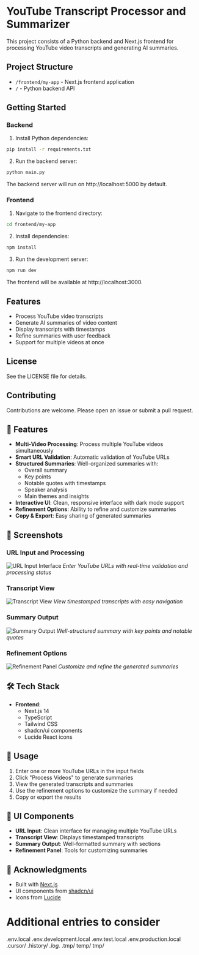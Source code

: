 # YouTube Transcript Processor and Summarizer

This project consists of a Python backend and Next.js frontend for processing YouTube video transcripts and generating AI summaries.

## Project Structure

- `/frontend/my-app` - Next.js frontend application
- `/` - Python backend API

## Getting Started

### Backend

1. Install Python dependencies:

```bash
pip install -r requirements.txt
```

2. Run the backend server:

```bash
python main.py
```

The backend server will run on http://localhost:5000 by default.

### Frontend

1. Navigate to the frontend directory:

```bash
cd frontend/my-app
```

2. Install dependencies:

```bash
npm install
```

3. Run the development server:

```bash
npm run dev
```

The frontend will be available at http://localhost:3000.

## Features

- Process YouTube video transcripts
- Generate AI summaries of video content
- Display transcripts with timestamps
- Refine summaries with user feedback
- Support for multiple videos at once

## License

See the LICENSE file for details.

## Contributing

Contributions are welcome. Please open an issue or submit a pull request.

## 🌟 Features

- **Multi-Video Processing**: Process multiple YouTube videos simultaneously
- **Smart URL Validation**: Automatic validation of YouTube URLs
- **Structured Summaries**: Well-organized summaries with:
  - Overall summary
  - Key points
  - Notable quotes with timestamps
  - Speaker analysis
  - Main themes and insights
- **Interactive UI**: Clean, responsive interface with dark mode support
- **Refinement Options**: Ability to refine and customize summaries
- **Copy & Export**: Easy sharing of generated summaries

## 📸 Screenshots

### URL Input and Processing
![URL Input Interface](./docs/images/url-input.png)
*Enter YouTube URLs with real-time validation and processing status*

### Transcript View
![Transcript View](./docs/images/transcript-view.png)
*View timestamped transcripts with easy navigation*

### Summary Output
![Summary Output](./docs/images/summary-output.png)
*Well-structured summary with key points and notable quotes*

### Refinement Options
![Refinement Panel](./docs/images/refinement-panel.png)
*Customize and refine the generated summaries*

## 🛠️ Tech Stack

- **Frontend**:
  - Next.js 14
  - TypeScript
  - Tailwind CSS
  - shadcn/ui components
  - Lucide React icons

## 📖 Usage

1. Enter one or more YouTube URLs in the input fields
2. Click "Process Videos" to generate summaries
3. View the generated transcripts and summaries
4. Use the refinement options to customize the summary if needed
5. Copy or export the results

## 🎨 UI Components

- **URL Input**: Clean interface for managing multiple YouTube URLs
- **Transcript View**: Displays timestamped transcripts
- **Summary Output**: Well-formatted summary with sections
- **Refinement Panel**: Tools for customizing summaries

## 🙏 Acknowledgments

- Built with [Next.js](https://nextjs.org/)
- UI components from [shadcn/ui](https://ui.shadcn.com/)
- Icons from [Lucide](https://lucide.dev/)

# Additional entries to consider
.env.local
.env.development.local
.env.test.local
.env.production.local
.cursor/
.history/
*.log.*
.tmp/
temp/
tmp/